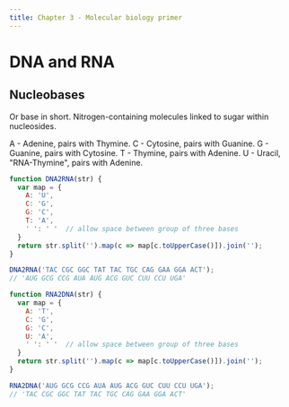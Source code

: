 ```yaml
---
title: Chapter 3 - Molecular biology primer
---
```


# DNA and RNA

## Nucleobases
Or base in short. Nitrogen-containing molecules linked to sugar within nucleosides.

A - Adenine, pairs with Thymine.
C - Cytosine, pairs with Guanine.
G - Guanine, pairs with Cytosine.
T - Thymine, pairs with Adenine.
U - Uracil, "RNA-Thymine", pairs with Adenine.

```js
function DNA2RNA(str) {
  var map = {
    A: 'U',
    C: 'G',
    G: 'C',
    T: 'A',
    ' ': ' '  // allow space between group of three bases
  }
  return str.split('').map(c => map[c.toUpperCase()]).join('');
}

DNA2RNA('TAC CGC GGC TAT TAC TGC CAG GAA GGA ACT');
// 'AUG GCG CCG AUA AUG ACG GUC CUU CCU UGA'

function RNA2DNA(str) {
  var map = {
    A: 'T',
    C: 'G',
    G: 'C',
    U: 'A',
    ' ': ' '  // allow space between group of three bases
  }
  return str.split('').map(c => map[c.toUpperCase()]).join('');
}

RNA2DNA('AUG GCG CCG AUA AUG ACG GUC CUU CCU UGA');
// 'TAC CGC GGC TAT TAC TGC CAG GAA GGA ACT'
```
